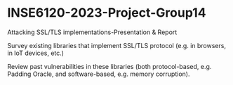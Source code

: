 # INSE6120-2023-Project-Group14
Attacking SSL/TLS implementations-Presentation & Report

Survey existing libraries that implement SSL/TLS protocol (e.g. in browsers, in IoT devices,
etc.)

Review past vulnerabilities in these libraries (both protocol-based, e.g. Padding Oracle, and software-based, e.g. memory corruption).
